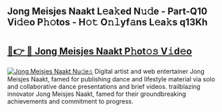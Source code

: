 ## Jong Meisjes Naakt L𝚎a𝚔ed N𝚞𝚍e - Part-Q10 Vi𝚍𝚎o P𝚑𝚘tos - H𝚘𝚝 O𝚗𝚕yf𝚊ns L𝚎a𝚔s q13Kh

# <h2><a href="http://kf4fa8.oniu.top/?m=Jong+Meisjes+Naakt">🔗👉 🔴 Jong Meisjes Naakt P𝚑ot𝚘𝚜 V𝚒d𝚎o</a></h2>

[![Jong Meisjes Naakt Nu𝚍e𝚜](https://i.imgur.com/0qMVB7G.gif)](http://kf4fa8.oniu.top/?m=Jong+Meisjes+Naakt)
Digital artist and web entertainer Jong Meisjes Naakt, famed for publishing dance and lifestyle material via solo and collaborative dance presentations and brief videos. trailblazing innovator Jong Meisjes Naakt, famed for their groundbreaking achievements and commitment to progress.  
